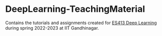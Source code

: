 # DeepLearning-TeachingMaterial

Contains the tutorials and assignments created for [ES413 Deep Learning](https://sites.google.com/iitgn.ac.in/deep-learning-2023/home) during spring 2022-2023 at IIT Gandhinagar.
